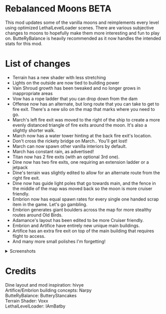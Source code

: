 # Rebalanced Moons BETA

This mod updates some of the vanilla moons and reimplements every level using optimized LethalLevelLoader scenes. There are various subjective changes to moons to hopefully make them more interesting and fun to play on. ButteRyBalance is heavily recommended as it now handles the intended stats for this mod.

# List of changes
- Terrain has a new shader with less stretching
- Lights on the outside are now tied to building power
- Vain Shroud growth has been tweaked and no longer grows in inappropriate areas
- Vow has a rope ladder that you can drop down from the dam
- Offense now has an alternate, but long route that you can take to get to fire exit. There's a new silo on the map that marks where you need to go.
- March's left fire exit was moved to the right of the ship to create a more evenly distanced triangle of fire exits around the moon. It's also a slightly shorter walk.
- March now has a water tower hinting at the back fire exit's location.
- Don't cross the rickety bridge on March.. You'll get lost!
- March can now spawn other vanilla interiors by default.
- March has constant rain, as advertised! 
- Titan now has 2 fire exits (with an optional 3rd one).
- Dine now has two fire exits, one requiring an extension ladder or a jetpack
- Dine's terrain was slightly edited to allow for an alternate route from the right fire exit.
- Dine now has guide light poles that go towards main, and the fence in the middle of the map was moved back so the moon is more cruiser friendly.
- Embrion now has equal spawn rates for every single one handed scrap item in the game. Let's go gambling.
- Embrion generates giant boulders across the map for more stealthy routes around Old Birds.
- Adamance's layout has been edited to be more Cruiser friendly.
- Embrion and Artifice have entirely new unique main buildings.
- Artifice has an extra fire exit on top of the main building that requires flight to access.
- And many more small polishes I'm forgetting!

<details>
<summary>Screenshots</summary>
<img src="https://i.ibb.co/XyMyBcB/Image.png">
<img src="https://i.ibb.co/XYDy4Wz/Image.png">
<img src="https://i.ibb.co/RSQ2kB6/Image.png">
<img src="https://i.ibb.co/nL4SVSK/Image.png">
<img src="https://i.ibb.co/nrrkyM2/Image.png">
<img src="https://i.ibb.co/SxfSqc7/Image.png">
<img src="https://i.ibb.co/mH2mdYD/Image.png">
</details>


# Credits

Dine layout and mod inspiration: hivye \
Artifice/Embrion building concepts: Narpy \
ButteRyBalance: ButteryStancakes \
Terrain Shader: Voxx \
LethalLevelLoader: IAmBatby
